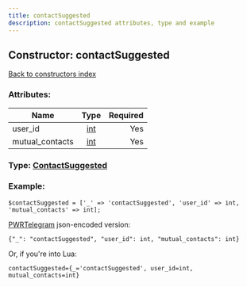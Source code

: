 ```yaml
---
title: contactSuggested
description: contactSuggested attributes, type and example
---
```

## Constructor: contactSuggested  
[Back to constructors index](index.md)



### Attributes:

| Name     |    Type       | Required |
|----------|:-------------:|---------:|
|user\_id|[int](../types/int.md) | Yes|
|mutual\_contacts|[int](../types/int.md) | Yes|



### Type: [ContactSuggested](../types/ContactSuggested.md)


### Example:

```
$contactSuggested = ['_' => 'contactSuggested', 'user_id' => int, 'mutual_contacts' => int];
```  

[PWRTelegram](https://pwrtelegram.xyz) json-encoded version:

```
{"_": "contactSuggested", "user_id": int, "mutual_contacts": int}
```


Or, if you're into Lua:  


```
contactSuggested={_='contactSuggested', user_id=int, mutual_contacts=int}

```



